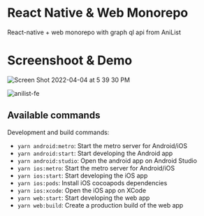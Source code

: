 # React Native & Web Monorepo

React-native + web monorepo with graph ql api from AniList

# Screenshoot & Demo

![Screen Shot 2022-04-04 at 5 39 30 PM](https://user-images.githubusercontent.com/17568508/161837438-be17d957-2de6-4f53-9876-2d84509d453f.png)

![anilist-fe](https://user-images.githubusercontent.com/17568508/161837965-e7ec48b3-2bd2-46f7-ab49-5696bff02f27.gif)

## Available commands

Development and build commands:

- `yarn android:metro`: Start the metro server for Android/iOS
- `yarn android:start`: Start developing the Android app
- `yarn android:studio`: Open the android app on Android Studio
- `yarn ios:metro`: Start the metro server for Android/iOS
- `yarn ios:start`: Start developing the iOS app
- `yarn ios:pods`: Install iOS cocoapods dependencies
- `yarn ios:xcode`: Open the iOS app on XCode
- `yarn web:start`: Start developing the web app
- `yarn web:build`: Create a production build of the web app
